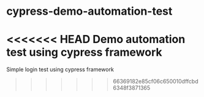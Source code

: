 # cypress-demo-automation-test
<<<<<<< HEAD
Demo automation test using cypress framework
=======
Simple login test using cypress framework
>>>>>>> 66369182e85cf06c650010dffcbd6348f3871365
